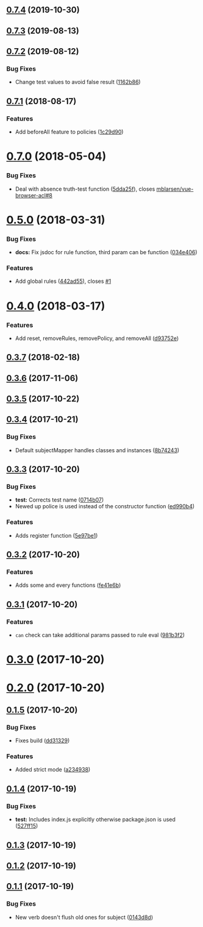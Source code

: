 ## [0.7.4](https://github.com/mblarsen/browser-acl/compare/v0.7.3...v0.7.4) (2019-10-30)



## [0.7.3](https://github.com/mblarsen/browser-acl/compare/v0.7.2...v0.7.3) (2019-08-13)



## [0.7.2](https://github.com/mblarsen/browser-acl/compare/v0.7.1...v0.7.2) (2019-08-12)


### Bug Fixes

* Change test values to avoid false result ([1162b86](https://github.com/mblarsen/browser-acl/commit/1162b86))



## [0.7.1](https://github.com/mblarsen/browser-acl/compare/v0.7.0...v0.7.1) (2018-08-17)


### Features

* Add beforeAll feature to policies ([1c29d90](https://github.com/mblarsen/browser-acl/commit/1c29d90))



# [0.7.0](https://github.com/mblarsen/browser-acl/compare/v0.5.0...v0.7.0) (2018-05-04)


### Bug Fixes

* Deal with absence truth-test function ([5dda25f](https://github.com/mblarsen/browser-acl/commit/5dda25f)), closes [mblarsen/vue-browser-acl#8](https://github.com/mblarsen/vue-browser-acl/issues/8)



# [0.5.0](https://github.com/mblarsen/browser-acl/compare/v0.4.0...v0.5.0) (2018-03-31)


### Bug Fixes

* **docs:** Fix jsdoc for rule function, third param can be function ([034e406](https://github.com/mblarsen/browser-acl/commit/034e406))


### Features

* Add global rules ([442ad55](https://github.com/mblarsen/browser-acl/commit/442ad55)), closes [#1](https://github.com/mblarsen/browser-acl/issues/1)



# [0.4.0](https://github.com/mblarsen/browser-acl/compare/v0.3.7...v0.4.0) (2018-03-17)


### Features

* Add reset, removeRules, removePolicy, and removeAll ([d93752e](https://github.com/mblarsen/browser-acl/commit/d93752e))



## [0.3.7](https://github.com/mblarsen/browser-acl/compare/v0.3.6...v0.3.7) (2018-02-18)



## [0.3.6](https://github.com/mblarsen/browser-acl/compare/v0.3.5...v0.3.6) (2017-11-06)



## [0.3.5](https://github.com/mblarsen/browser-acl/compare/v0.3.4...v0.3.5) (2017-10-22)



## [0.3.4](https://github.com/mblarsen/browser-acl/compare/v0.3.3...v0.3.4) (2017-10-21)


### Bug Fixes

* Default subjectMapper handles classes and instances ([8b74243](https://github.com/mblarsen/browser-acl/commit/8b74243))



## [0.3.3](https://github.com/mblarsen/browser-acl/compare/v0.3.2...v0.3.3) (2017-10-20)


### Bug Fixes

* **test:** Corrects test name ([0714b07](https://github.com/mblarsen/browser-acl/commit/0714b07))
* Newed up police is used instead of the constructor function ([ed990b4](https://github.com/mblarsen/browser-acl/commit/ed990b4))


### Features

* Adds register function ([5e97be1](https://github.com/mblarsen/browser-acl/commit/5e97be1))



## [0.3.2](https://github.com/mblarsen/browser-acl/compare/v0.3.1...v0.3.2) (2017-10-20)


### Features

* Adds some and every functions ([fe41e6b](https://github.com/mblarsen/browser-acl/commit/fe41e6b))



## [0.3.1](https://github.com/mblarsen/browser-acl/compare/v0.3.0...v0.3.1) (2017-10-20)


### Features

* `can` check can take additional params passed to rule eval ([981b3f2](https://github.com/mblarsen/browser-acl/commit/981b3f2))



# [0.3.0](https://github.com/mblarsen/browser-acl/compare/v0.2.0...v0.3.0) (2017-10-20)



# [0.2.0](https://github.com/mblarsen/browser-acl/compare/v0.1.5...v0.2.0) (2017-10-20)



## [0.1.5](https://github.com/mblarsen/browser-acl/compare/v0.1.4...v0.1.5) (2017-10-20)


### Bug Fixes

* Fixes build ([dd31329](https://github.com/mblarsen/browser-acl/commit/dd31329))


### Features

* Added strict mode ([a234938](https://github.com/mblarsen/browser-acl/commit/a234938))



## [0.1.4](https://github.com/mblarsen/browser-acl/compare/v0.1.3...v0.1.4) (2017-10-19)


### Bug Fixes

* **test:** Includes index.js explicitly otherwise package.json is used ([527ff15](https://github.com/mblarsen/browser-acl/commit/527ff15))



## [0.1.3](https://github.com/mblarsen/browser-acl/compare/v0.1.2...v0.1.3) (2017-10-19)



## [0.1.2](https://github.com/mblarsen/browser-acl/compare/v0.1.1...v0.1.2) (2017-10-19)



## [0.1.1](https://github.com/mblarsen/browser-acl/compare/0143d8d...v0.1.1) (2017-10-19)


### Bug Fixes

* New verb doesn't flush old ones for subject ([0143d8d](https://github.com/mblarsen/browser-acl/commit/0143d8d))



